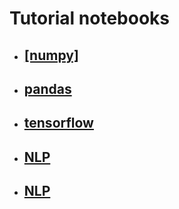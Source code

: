 # Tutorial notebooks
- ## <a href ="https://github.com/Redwoods/Py/tree/master/pdm2020/my-note/numpy" target="_blank"> [numpy]</a>
- ## [pandas](https://github.com/Redwoods/Py/tree/master/pdm2020/my-note/py-pandas)
- ## [tensorflow](https://github.com/Redwoods/Py/tree/master/pdm2020/my-note/py-tensorflow)
- ## [NLP](https://github.com/Redwoods/Py/tree/master/pdm2020/my-note/py-NLP)
- ## [NLP](https://github.com/Redwoods/Py/tree/master/pdm2020/my-note/pyz-NLP/?target=_blank)
